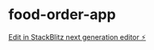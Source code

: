 # food-order-app

[Edit in StackBlitz next generation editor ⚡️](https://stackblitz.com/~/github.com/amreesh1214/food-order-app)